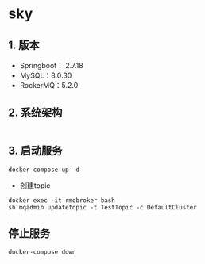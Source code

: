# sky

## 1. 版本

* Springboot： 2.7.18
* MySQL：8.0.30
* RockerMQ：5.2.0

## 2. 系统架构

```plantuml

```

## 3. 启动服务

```shell
docker-compose up -d
```

* 创建topic

```shell
docker exec -it rmqbroker bash
sh mqadmin updatetopic -t TestTopic -c DefaultCluster
```
## 停止服务

```shell
docker-compose down
```
